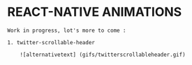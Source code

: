 # REACT-NATIVE ANIMATIONS

    Work in progress, lot's more to come : 
    
    1. twitter-scrollable-header
    
        ![alternativetext] (gifs/twitterscrollableheader.gif)
